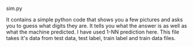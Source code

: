 sim.py

It contains a simple python code that shows you a few pictures and asks you to guess what digits they are. It tells you what the answer is as well as what the machine predicted. I have used 1-NN prediction here. This file takes it's data from test data, test label, train label and train data files.

